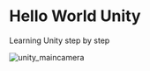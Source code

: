 # Hello World Unity

Learning Unity step by step 


![unity_maincamera](https://user-images.githubusercontent.com/133597/115777581-7b52cf80-a383-11eb-9fc8-d84b10911a11.png)

